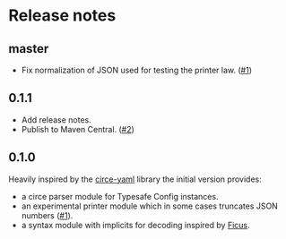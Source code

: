 # Release notes

## master

 - Fix normalization of JSON used for testing the printer law. ([#1])

 [#1]: https://github.com/jonas/circe-config/issues/1

## 0.1.1

 - Add release notes.
 - Publish to Maven Central. ([#2])

 [#2]: https://github.com/jonas/circe-config/issues/2

## 0.1.0

Heavily inspired by the [circe-yaml] library the initial version provides:

 - a circe parser module for Typesafe Config instances.
 - an experimental printer module which in some cases truncates JSON numbers
   ([#1]).
 - a syntax module with implicits for decoding inspired by [Ficus].

 [#1]: https://github.com/jonas/circe-config/issues/1
 [circe-yaml]: https://github.com/circe/circe-yaml
 [ficus]: https://github.com/iheartradio/ficus
